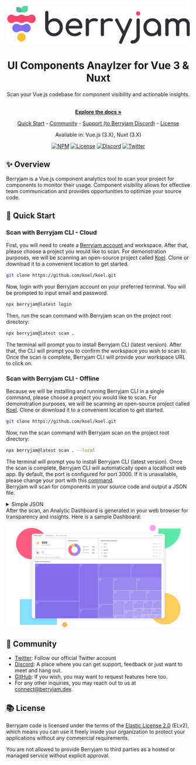 <div align="center">
  <a href="https://www.berryjam.dev/" target="_blank">
    <picture>
      <source media="(prefers-color-scheme: dark)" srcset="./assets/img/berryjam_logo_dark.png" width="500">
      <img alt="Berryjam" src="./assets/img/berryjam_logo_light.png" width="500">
    </picture>
  </a>
</div>

<h1 align="center">UI Components Anaylzer for Vue 3 & Nuxt</h1>

<div align="center">
  Scan your Vue.js codebase for component visibility and actionable insights.
</div>

<p align="center">
  <br/>
  <a href="https://docs.berryjam.dev" rel="dofollow"><strong>Explore the docs »</strong></a>
  <br />
</p>

<div align="center">
  
  [Quick Start](#rocket-quick-start) - [Community](#busts_in_silhouette-community) - [Support (to Berryjam Discord)][discord] - [License](#books-license)
  
  Available in: Vue.js (3.X), Nuxt (3.X)

  [![NPM](https://img.shields.io/npm/v/berryjam)](https://www.npmjs.com/package/berryjam)
  [![License](https://img.shields.io/npm/l/berryjam)](LICENSE.md)
  [![Discord](https://img.shields.io/discord/1103946598981054514?label=discord)][discord]
  [![Twitter](https://img.shields.io/twitter/follow/berryjamdev?label=Berryjamdev&style=social)][twitter] 
</div>

## :sparkles: Overview
Berryjam is a Vue.js component analytics tool to scan your project for components to monitor their usage. Component visibility allows for effective team communication and provides opportunities to optimize your source code.

## :rocket: Quick Start

### Scan with Berryjam CLI - Cloud

First, you will need to create a [Berryjam account](https://app.berryjam.dev/register) and workspace. After that, please choose a project you would like to scan. For demonstration purposes, we will be scanning an open-source project called [Koel](https://github.com/koel/koel). Clone or download it to a convenient location to get started.

```sh
git clone https://github.com/koel/koel.git
```

Now, login with your Berryjam account on your preferred terminal. You will be prompted to input email and password.

```sh
npx berryjam@latest login
```

Then, run the scan command with Berryjam scan on the project root directory:

```sh
npx berryjam@latest scan .
```

The terminal will prompt you to install Berryjam CLI (latest version). After that, the CLI will prompt you to confirm the workspace you wish to scan to. Once the scan is complete, Berryjam CLI will provide your workspace URL to click on.

### Scan with Berryjam CLI - Offline

Because we will be installing and running Berryjam CLI in a single command, please choose a project you would like to scan. For demonstration purposes, we will be scanning an open-source project called [Koel](https://github.com/koel/koel). Clone or download it to a convenient location to get started.

```sh
git clone https://github.com/koel/koel.git
```

Now, run the scan command with Berryjam scan on the project root directory:

```sh
npx berryjam@latest scan . --local
```

The terminal will prompt you to install Berryjam CLI (latest version). Once the scan is complete, Berryjam CLI will automatically open a localhost web app. By default, the port is configured for port 3000. If it is unavailable, please change your port with this [command](https://docs.berryjam.dev/cli.html#scan-to-local).
<br/>
Berryjam will scan for components in your source code and output a JSON file.

<details>
  <summary>Simple JSON</summary>

```javascript
[
    {
        tag: "Overlay",
        total: 1,
        type: "internal",
        source: {
            filePath: "@/components/ui/Overlay.vue",
            fileProperty: {
                dataLastModified: "",
                lastModified: "",
                created: "",
                createdBy: "",
                updatedBy: ""
            }
        },
        details: [
            {
                source: "/Users/name/folder/koel-master/resources/assets/js/App.vue",
                rows: [2],
                property: {
                    dataLastModified: "",
                    lastModified: "",
                    created: "",
                    createdBy: "",
                    updatedBy: ""
                },
                total: 1,
            },
        ],
        children: {
            total: 0,
            tags: [],
            source: "",
        },
    },
    {
        tag: "DialogBox",
        total: 1,
        type: "internal",
        source: {
            filePath: "@/components/ui/DialogBox.vue",
            fileProperty: {
                dataLastModified: "",
                lastModified: "",
                created: "",
                createdBy: "",
                updatedBy: ""
            }
        },
        details: [
            {
                source: "/Users/name/folder/koel-master/resources/assets/js/App.vue",
                rows: [3],
                property: {
                    dataLastModified: "",
                    lastModified: "",
                    created: "",
                    createdBy: "",
                    updatedBy: ""
                },
                total: 1,
            },
        ],
        children: {
            total: 0,
            tags: [],
            source: "",
        },
    },
];
```

</details>
After the scan, an Analytic Dashboard is generated in your web browser for transparency and insights. Here is a sample Dashboard:

![berryjam - dashboard](./assets/img/berryjam-dashboard.svg)

## :busts_in_silhouette: Community

- [Twitter][twitter]: Follow our official Twitter account
- [Discord][discord]: A place where you can get support, feedback or just want to meet and hang out.
- [GitHub](https://github.com/logicspark/berryjam): If you wish, you may want to request features here too.
- For any other inquiries, you may reach out to us at connect@berryjam.dev.

## :books: License

Berryjam code is licensed under the terms of the [Elastic License 2.0](LICENSE.md) (ELv2), which means you can use it freely inside your organization to protect your applications without any commercial requirements.

You are not allowed to provide Berryjam to third parties as a hosted or managed service without explicit approval.


[discord]: https://discord.gg/8SgTS4QdCd
[twitter]: https://twitter.com/Berryjamdev
[documentation]: https://docs.berryjam.dev
